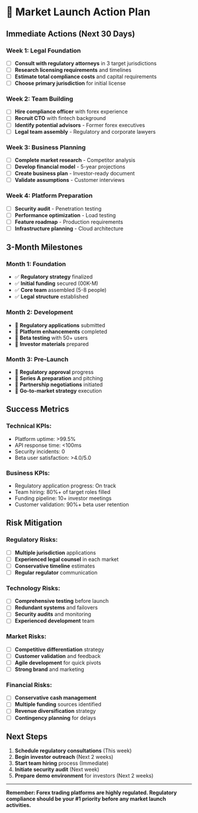 # 🎯 Market Launch Action Plan

## Immediate Actions (Next 30 Days)

### Week 1: Legal Foundation
- [ ] **Consult with regulatory attorneys** in 3 target jurisdictions
- [ ] **Research licensing requirements** and timelines
- [ ] **Estimate total compliance costs** and capital requirements
- [ ] **Choose primary jurisdiction** for initial license

### Week 2: Team Building
- [ ] **Hire compliance officer** with forex experience
- [ ] **Recruit CTO** with fintech background
- [ ] **Identify potential advisors** - Former forex executives
- [ ] **Legal team assembly** - Regulatory and corporate lawyers

### Week 3: Business Planning
- [ ] **Complete market research** - Competitor analysis
- [ ] **Develop financial model** - 5-year projections
- [ ] **Create business plan** - Investor-ready document
- [ ] **Validate assumptions** - Customer interviews

### Week 4: Platform Preparation
- [ ] **Security audit** - Penetration testing
- [ ] **Performance optimization** - Load testing
- [ ] **Feature roadmap** - Production requirements
- [ ] **Infrastructure planning** - Cloud architecture

## 3-Month Milestones

### Month 1: Foundation
- ✅ **Regulatory strategy** finalized
- ✅ **Initial funding** secured (00K-M)
- ✅ **Core team** assembled (5-8 people)
- ✅ **Legal structure** established

### Month 2: Development
- 🔄 **Regulatory applications** submitted
- 🔄 **Platform enhancements** completed
- 🔄 **Beta testing** with 50+ users
- 🔄 **Investor materials** prepared

### Month 3: Pre-Launch
- 📅 **Regulatory approval** progress
- 📅 **Series A preparation** and pitching
- 📅 **Partnership negotiations** initiated
- 📅 **Go-to-market strategy** execution

## Success Metrics

### Technical KPIs:
- Platform uptime: >99.5%
- API response time: <100ms
- Security incidents: 0
- Beta user satisfaction: >4.0/5.0

### Business KPIs:
- Regulatory application progress: On track
- Team hiring: 80%+ of target roles filled
- Funding pipeline: 10+ investor meetings
- Customer validation: 90%+ beta user retention

## Risk Mitigation

### Regulatory Risks:
- [ ] **Multiple jurisdiction** applications
- [ ] **Experienced legal counsel** in each market
- [ ] **Conservative timeline** estimates
- [ ] **Regular regulator** communication

### Technology Risks:
- [ ] **Comprehensive testing** before launch
- [ ] **Redundant systems** and failovers
- [ ] **Security audits** and monitoring
- [ ] **Experienced development** team

### Market Risks:
- [ ] **Competitive differentiation** strategy
- [ ] **Customer validation** and feedback
- [ ] **Agile development** for quick pivots
- [ ] **Strong brand** and marketing

### Financial Risks:
- [ ] **Conservative cash management**
- [ ] **Multiple funding** sources identified
- [ ] **Revenue diversification** strategy
- [ ] **Contingency planning** for delays

## Next Steps

1. **Schedule regulatory consultations** (This week)
2. **Begin investor outreach** (Next 2 weeks)
3. **Start team hiring** process (Immediate)
4. **Initiate security audit** (Next week)
5. **Prepare demo environment** for investors (Next 2 weeks)

---

**Remember: Forex trading platforms are highly regulated. Regulatory compliance should be your #1 priority before any market launch activities.**

